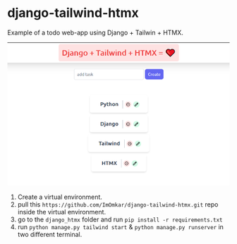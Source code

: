 # django-tailwind-htmx
 Example of a todo web-app using Django + Tailwin + HTMX.

![alt text](https://github.com/ImOmkar/django-tailwind-htmx/blob/main/Screenshot%20(334).png)

1. Create a virtual environment.
2. pull this `https://github.com/ImOmkar/django-tailwind-htmx.git` repo inside the virtual environment.
3. go to the `django_htmx` folder and run `pip install -r requirements.txt`
4. run `python manage.py tailwind start` & `python manage.py runserver` in two different terminal.

